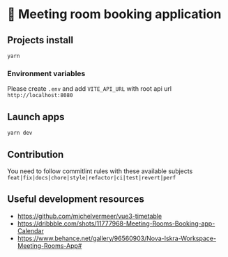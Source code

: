 # 📆 Meeting room booking application

## Projects install

```
yarn
```

### Environment variables

Please create `.env` and add `VITE_API_URL` with root api url `http://localhost:8080`

## Launch apps

```
yarn dev
```

## Contribution

You need to follow commitlint rules with these available subjects `feat|fix|docs|chore|style|refactor|ci|test|revert|perf`

## Useful development resources

- https://github.com/michelvermeer/vue3-timetable
- https://dribbble.com/shots/11777968-Meeting-Rooms-Booking-app-Calendar
- https://www.behance.net/gallery/96560903/Nova-Iskra-Workspace-Meeting-Rooms-App#
